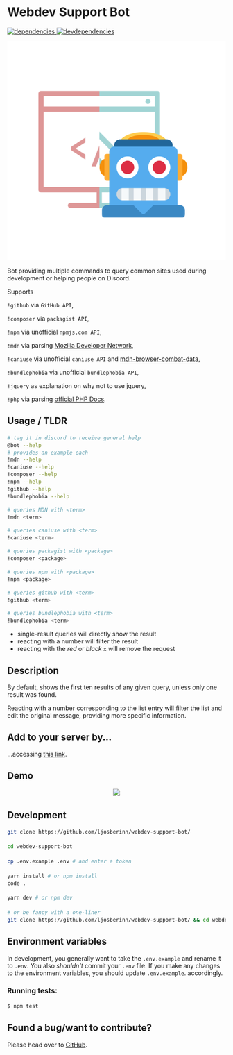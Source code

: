 # Webdev Support Bot

[![dependencies][dependencies-image] ][dependencies-url]
[![devdependencies][devdependencies-image] ][devdependencies-url]

[dependencies-image]: https://david-dm.org/ljosberinn/webdev-support-bot.png
[dependencies-url]: https://david-dm.org/ljosberinn/webdev-support-bot
[devdependencies-image]: https://david-dm.org/ljosberinn/webdev-support-bot/dev-status.png
[devdependencies-url]: https://david-dm.org/ljosberinn/webdev-support-bot#info=devDependencies

<p align="center">
    <img src="./logo.png" />
</p>

Bot providing multiple commands to query common sites used during development or helping people on Discord.

Supports

`!github` via `GitHub API`,

`!composer` via `packagist API`,

`!npm` via unofficial `npmjs.com API`,

`!mdn` via parsing [Mozilla Developer Network](http://developer.mozilla.org/),

`!caniuse` via unofficial `caniuse API` and [mdn-browser-combat-data](https://github.com/mdn/browser-compat-data),

`!bundlephobia` via unofficial `bundlephobia API`,

`!jquery` as explanation on why not to use jquery,

`!php` via parsing [official PHP Docs](http://php.net/).

## Usage / TLDR

```bash
# tag it in discord to receive general help
@bot --help
# provides an example each
!mdn --help
!caniuse --help
!composer --help
!npm --help
!github --help
!bundlephobia --help
```

```bash
# queries MDN with <term>
!mdn <term>
```

```bash
# queries caniuse with <term>
!caniuse <term>
```

```bash
# queries packagist with <package>
!composer <package>
```

```bash
# queries npm with <package>
!npm <package>
```

```bash
# queries github with <term>
!github <term>
```

```bash
# queries bundlephobia with <term>
!bundlephobia <term>
```

- single-result queries will directly show the result
- reacting with a number will filter the result
- reacting with the _red_ or _black_ `x` will remove the request

## Description

By default, shows the first ten results of any given query, unless only one result was found.

Reacting with a number corresponding to the list entry will filter the list and edit the original message, providing more specific information.

## Add to your server by...

...accessing [this link](https://discordapp.com/api/oauth2/authorize?client_id=649967864425611274&scope=bot&permissions=1).

## Demo

<p align="center">
    <img src="./webdev-support-bot-demo.gif" />
</p>

## Development

```bash
git clone https://github.com/ljosberinn/webdev-support-bot/

cd webdev-support-bot

cp .env.example .env # and enter a token

yarn install # or npm install
code .

yarn dev # or npm dev

# or be fancy with a one-liner
git clone https://github.com/ljosberinn/webdev-support-bot/ && cd webdev-support-bot && cp .env.example .env && yarn install && code . && yarn dev
```

## Environment variables

In development, you generally want to take the `.env.example` and rename it to `.env`. You also _shouldn't_ commit your `.env` file. If you make any changes to the environment variables, you should update `.env.example`. accordingly.

### Running tests:

```bash
$ npm test
```

## Found a bug/want to contribute?

Please head over to [GitHub](https://github.com/ljosberinn/webdev-support-bot/issues).
